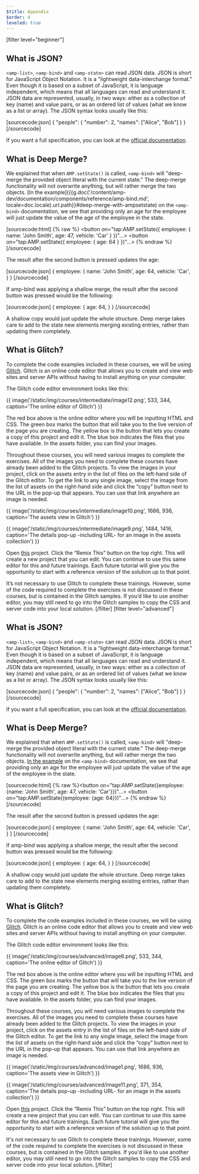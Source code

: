 ```yaml
---
$title: Appendix
$order: 4
leveled: true
---
```


[filter level="beginner"]
## What is JSON?

`<amp-list>`, `<amp-bind>` and `<amp-state>` can read JSON data. JSON is short for JavaScript Object Notation. It is a "lightweight data-interchange format."  Even though it is based on a subset of JavaScript, it is language independent, which means that all languages can read and understand it. JSON data are represented, usually, in two ways: either as a collection of key (name) and value pairs, or as an ordered list of values (what we know as a list or array). The JSON syntax looks usually like this:

[sourcecode:json]
{
    "people": {
        "number": 2,
        "names": ["Alice", "Bob"]
    }
}
[/sourcecode]

If you want a full specification, you can look at the [official documentation](https://www.json.org/).

## What is Deep Merge?

We explained that when `AMP.setState()` is called, `<amp-bind>` will "deep-merge the provided object literal with the current state." The deep-merge functionality will not overwrite anything, but will rather merge the two objects. [In the example]({{g.doc('/content/amp-dev/documentation/components/reference/amp-bind.md', locale=doc.locale).url.path}}#deep-merge-with-ampsetstate) on the `<amp-bind>` documentation, we see that providing only an age for the employee will just update the value of the age of the employee in the state.

[sourcecode:html]
{% raw %}
<button on="tap:AMP.setState({
  employee: {
    name: 'John Smith',
    age: 47,
    vehicle: 'Car'
  }
})"...>
</button>
<button on="tap:AMP.setState({
  employee: {
    age: 64
  }
})"...>
</button>
{% endraw %}
[/sourcecode]

The result after the second button is pressed updates the age:

[sourcecode:json]
{
    employee: {
        name: 'John Smith',
        age: 64,
        vehicle: 'Car',
    }
}
[/sourcecode]

If amp-bind was applying a shallow merge, the result after the second button was pressed would be the following:

[sourcecode:json]
{
    employee: {
        age: 64,
    }
}
[/sourcecode]

A shallow copy would just update the whole structure. Deep merge takes care to add to the state new elements merging existing entries, rather than updating them completely.

## What is Glitch?

To complete the code examples included in these courses, we will be using <a href="https://glitch.com/" target="_blank">Glitch</a>. Glitch is an online code editor that allows you to create and view web sites and server APIs without having to install anything on your computer.

The Glitch code editor environment looks like this:

{{ image('/static/img/courses/intermediate/image12.png', 533, 344, caption='The online editor of Glitch') }}

The red box above is the online editor where you will be inputting HTML and CSS. The green box marks the button that will take you to the live version of the page you are creating. The yellow box is the button that lets you create a copy of this project and edit it. The blue box indicates the files that you have available. In the assets folder, you can find your images.

Throughout these courses, you will need various images to complete the exercises. All of the images you need to complete these courses have already been added to the Glitch projects. To view the images in your project, click on the assets entry in the list of files on the left-hand side of the Glitch editor. To get the link to any single image, select the image from the list of assets on the right-hand side and click the “copy” button next to the URL in the pop-up that appears. You can use that link anywhere an image is needed.

{{ image('/static/img/courses/intermediate/image10.png', 1686, 936, caption='The assets view in Glitch') }}

{{ image('/static/img/courses/intermediate/image9.png', 1484, 1416, caption='The details pop-up -including URL- for an image in the assets collection') }}

Open <a href="https://glitch.com/edit/#!/enshrined-eyebrow" target="_blank">this</a> project. Click the “Remix This” button on the top right. This will create a new project that you can edit. You can continue to use this same editor for this and future trainings. Each future tutorial will give you the opportunity to start with a reference version of the solution up to that point.

It’s not necessary to use Glitch to complete these trainings. However, some of the code required to complete the exercises is not discussed in these courses, but is contained in the Glitch samples. If you’d like to use another editor, you may still need to go into the Glitch samples to copy the CSS and server code into your local solution.
[/filter]
[filter level="advanced"]
## What is JSON?

`<amp-list>`, `<amp-bind>` and `<amp-state>` can read JSON data. JSON is short for JavaScript Object Notation. It is a "lightweight data-interchange format."  Even though it is based on a subset of JavaScript, it is language independent, which means that all languages can read and understand it. JSON data are represented, usually, in two ways: either as a collection of key (name) and value pairs, or as an ordered list of values (what we know as a list or array). The JSON syntax looks usually like this:

[sourcecode:json]
{
    "people": {
        "number": 2,
        "names": ["Alice", "Bob"]
    }
}
[/sourcecode]

If you want a full specification, you can look at the [official documentation](https://www.json.org/).

## What is Deep Merge?

We explained that when `AMP.setState()` is called, `<amp-bind>` will "deep-merge the provided object literal with the current state." The deep-merge functionality will not overwrite anything, but will rather merge the two objects. [In the example](../../../documentation/components/reference/amp-bind.md#deep-merge-with-ampsetstate) on the `<amp-bind>` documentation, we see that providing only an age for the employee will just update the value of the age of the employee in the state.

[sourcecode:html]
{% raw %}<button on="tap:AMP.setState({employee: {name: 'John Smith', age: 47, vehicle: 'Car'}})"...></button>
<button on="tap:AMP.setState({employee: {age: 64}})"...></button>
{% endraw %}[/sourcecode]

The result after the second button is pressed updates the age:

[sourcecode:json]
{
    employee: {
        name: 'John Smith',
        age: 64,
        vehicle: 'Car',
    }
}
[/sourcecode]

If amp-bind was applying a shallow merge, the result after the second button was pressed would be the following:

[sourcecode:json]
{
    employee: {
        age: 64,
    }
}
[/sourcecode]

A shallow copy would just update the whole structure. Deep merge takes care to add to the state new elements merging existing entries, rather than updating them completely.

## What is Glitch?

To complete the code examples included in these courses, we will be using <a href="https://glitch.com/" target="_blank">Glitch</a>. Glitch is an online code editor that allows you to create and view web sites and server APIs without having to install anything on your computer.

The Glitch code editor environment looks like this:

{{ image('/static/img/courses/advanced/image6.png', 533, 344, caption='The online editor of Glitch') }}

The red box above is the online editor where you will be inputting HTML and CSS. The green box marks the button that will take you to the live version of the page you are creating. The yellow box is the button that lets you create a copy of this project and edit it. The blue box indicates the files that you have available. In the assets folder, you can find your images.

Throughout these courses, you will need various images to complete the exercises. All of the images you need to complete these courses have already been added to the Glitch projects. To view the images in your project, click on the assets entry in the list of files on the left-hand side of the Glitch editor. To get the link to any single image, select the image from the list of assets on the right-hand side and click the “copy” button next to the URL in the pop-up that appears. You can use that link anywhere an image is needed.

{{ image('/static/img/courses/advanced/image1.png', 1686, 936, caption='The assets view in Glitch') }}

{{ image('/static/img/courses/advanced/image11.png', 371, 354, caption='The details pop-up -including URL- for an image in the assets collection') }}

Open <a href="https://glitch.com/edit/#!/enshrined-eyebrow" target="_blank">this</a> project. Click the “Remix This” button on the top right. This will create a new project that you can edit. You can continue to use this same editor for this and future trainings. Each future tutorial will give you the opportunity to start with a reference version of the solution up to that point.

It's not necessary to use Glitch to complete these trainings. However, some of the code required to complete the exercises is not discussed in these courses, but is contained in the Glitch samples. If you'd like to use another editor, you may still need to go into the Glitch samples to copy the CSS and server code into your local solution.
[/filter]
